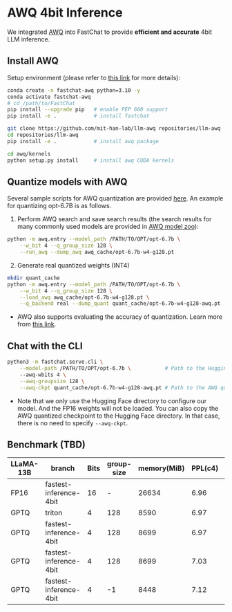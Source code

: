 # AWQ 4bit Inference

We integrated [AWQ](https://github.com/mit-han-lab/llm-awq) into FastChat to provide **efficient and accurate** 4bit LLM inference.

## Install AWQ

Setup environment (please refer to [this link](https://github.com/mit-han-lab/llm-awq#install) for more details):
```bash
conda create -n fastchat-awq python=3.10 -y
conda activate fastchat-awq
# cd /path/to/FastChat
pip install --upgrade pip   # enable PEP 660 support
pip install -e .			# install fastchat

git clone https://github.com/mit-han-lab/llm-awq repositories/llm-awq
cd repositories/llm-awq
pip install -e .			# install awq package

cd awq/kernels				
python setup.py install		# install awq CUDA kernels
```

## Quantize models with AWQ

Several sample scripts for AWQ quantization are provided [here](https://github.com/mit-han-lab/llm-awq/tree/main/scripts). An example for quantizing opt-6.7B is as follows.

1. Perform AWQ search and save search results (the search results for many commonly used models are provided in [AWQ model zoo](https://github.com/mit-han-lab/llm-awq/tree/main#awq-model-zoo)):

```bash
python -m awq.entry --model_path /PATH/TO/OPT/opt-6.7b \
    --w_bit 4 --q_group_size 128 \
    --run_awq --dump_awq awq_cache/opt-6.7b-w4-g128.pt
```

2. Generate real quantized weights (INT4)

```bash
mkdir quant_cache
python -m awq.entry --model_path /PATH/TO/OPT/opt-6.7b \
    --w_bit 4 --q_group_size 128 \
    --load_awq awq_cache/opt-6.7b-w4-g128.pt \
    --q_backend real --dump_quant quant_cache/opt-6.7b-w4-g128-awq.pt
```

* AWQ also supports evaluating the accuracy of quantization. Learn more from [this link](https://github.com/mit-han-lab/llm-awq/tree/main#usage).

## Chat with the CLI

```bash
python3 -m fastchat.serve.cli \
    --model-path /PATH/TO/OPT/opt-6.7b \ 		   # Path to the Hugging Face repo/model
    --awq-wbits 4 \
    --awq-groupsize 128 \
    --awq-ckpt quant_cache/opt-6.7b-w4-g128-awq.pt # Path to the AWQ quantized checkpoint
```

* Note that we only use the Hugging Face directory to configure our model. And the FP16 weights will not be loaded. You can also copy the AWQ quantized checkpoint to the Hugging Face directory. In that case, there is no need to specify `--awq-ckpt`.



## Benchmark (TBD)

| LLaMA-13B | branch                 | Bits | group-size | memory(MiB) | PPL(c4) | Median(s/token) | act-order | speed up |
| --------- | ---------------------- | ---- | ---------- | ----------- | ------- | --------------- | --------- | -------- |
| FP16      | fastest-inference-4bit | 16   | -          | 26634       | 6.96    | 0.0383          | -         | 1x       |
| GPTQ      | triton                 | 4    | 128        | 8590        | 6.97    | 0.0551          | -         | 0.69x    |
| GPTQ      | fastest-inference-4bit | 4    | 128        | 8699        | 6.97    | 0.0429          | true      | 0.89x    |
| GPTQ      | fastest-inference-4bit | 4    | 128        | 8699        | 7.03    | 0.0287          | false     | 1.33x    |
| GPTQ      | fastest-inference-4bit | 4    | -1         | 8448        | 7.12    | 0.0284          | false     | 1.44x    |
